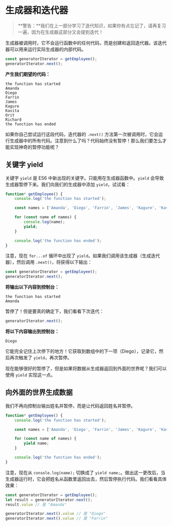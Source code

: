# 生成器和迭代器



> **警告：**我们在上一部分学习了迭代知识，如果你有点忘记了，请再复习一遍，因为在生成器这部分又会提到迭代！



生成器被调用时，它不会运行函数中的任何代码，而是创建和返回迭代器。该迭代器可以用来运行实际生成器的内部代码。

```js
const generatorIterator = getEmployee();
generatorIterator.next();
```

**产生我们期望的代码：**

```text
the function has started
Amanda
Diego
Farrin
James
Kagure
Kavita
Orit
Richard
the function has ended
```

如果你自己尝试运行这段代码，迭代器的 `.next()` 方法第一次被调用时，它会运行生成器中的所有代码。注意到什么了吗？代码始终没有暂停！那么我们要怎么才能实现神奇的暂停功能呢？



## 关键字 yield

关键字 `yield` 是 ES6 中新出现的关键字。只能用在生成器函数中。`yield` 会导致生成器暂停下来。我们向我们的生成器中添加 `yield`，试试看：

```js
function* getEmployee() {
    console.log('the function has started');

    const names = ['Amanda', 'Diego', 'Farrin', 'James', 'Kagure', 'Kavita', 'Orit', 'Richard'];

    for (const name of names) {
        console.log(name);
        yield;
    }

    console.log('the function has ended');
}
```

注意，现在 `for...of` 循环中出现了 `yield`。如果我们调用该生成器（生成迭代器），然后调用 `.next()`，将获得以下输出：

```js
const generatorIterator = getEmployee();
generatorIterator.next();
```

**将输出以下内容到控制台：**

```text
the function has started
Amanda
```

暂停了！但是要真的确定下，我们看看下次迭代：

```js
generatorIterator.next();
```

**将以下内容输出到控制台：**

```text
Diego
```

它能完全记住上次停下的地方！它获取到数组中的下一项（Diego），记录它，然后再次触发了 `yield`，再次暂停。

现在能够很好的暂停了，但是如果将数据从生成器返回到外面的世界呢？我们可以使用 `yield` 实现这一点。



## 向外面的世界生成数据

我们不再向控制台输出姓名并暂停，而是让代码返回姓名并暂停。

```js
function* getEmployee() {
    console.log('the function has started');

    const names = ['Amanda', 'Diego', 'Farrin', 'James', 'Kagure', 'Kavita', 'Orit', 'Richard'];

    for (const name of names) {
        yield name;
    }

    console.log('the function has ended');
}
```

注意，现在从 `console.log(name);` 切换成了 `yield name;`。做出这一更改后，当生成器运行时，它会把姓名从函数里返回出去，然后暂停执行代码。我们看看具体效果：

```js
const generatorIterator = getEmployee();
let result = generatorIterator.next();
result.value // 是 "Amanda"

generatorIterator.next().value // 是 "Diego"
generatorIterator.next().value // 是 "Farrin"
```